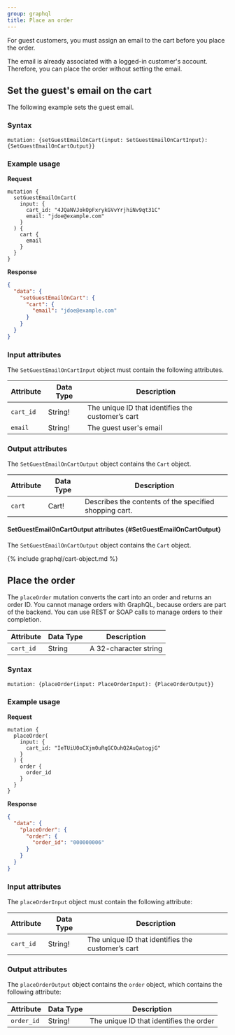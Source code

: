 ```yaml
---
group: graphql
title: Place an order
---
```


For guest customers, you must assign an email to the cart before you place the order. 

The email is already associated with a logged-in customer's account. Therefore, you can place the order without setting the email.

## Set the guest's email on the cart

The following example sets the guest email.

### Syntax

`mutation: {setGuestEmailOnCart(input: SetGuestEmailOnCartInput): {SetGuestEmailOnCartOutput}}`


### Example usage

**Request**

``` text
mutation {
  setGuestEmailOnCart(
    input: {
      cart_id: "4JQaNVJokOpFxrykGVvYrjhiNv9qt31C"
      email: "jdoe@example.com"
    }
  ) {
    cart {
      email 
    }
  }
}
```

**Response**

```json
{
  "data": {
    "setGuestEmailOnCart": {
      "cart": {
        "email": "jdoe@example.com"
      }
    }
  }
}
```

### Input attributes

The `SetGuestEmailOnCartInput` object must contain the following attributes.

Attribute |  Data Type | Description
--- | --- | ---
`cart_id` | String! | The unique ID that identifies the customer’s cart
`email` | String! | The guest user's email

### Output attributes

The `SetGuestEmailOnCartOutput` object contains the `Cart` object.

Attribute |  Data Type | Description
--- | --- | ---
`cart` | Cart! | Describes the contents of the specified shopping cart.

#### SetGuestEmailOnCartOutput attributes {#SetGuestEmailOnCartOutput}

The `SetGuestEmailOnCartOutput` object contains the `Cart` object.

{% include graphql/cart-object.md %}

## Place the order

The `placeOrder` mutation converts the cart into an order and returns an order ID. You cannot manage orders with GraphQL, because orders are part of the backend. You can use REST or SOAP calls to manage orders to their completion.

Attribute |  Data Type | Description
--- | --- | ---
`cart_id` | String | A 32-character string

### Syntax

`mutation: {placeOrder(input: PlaceOrderInput): {PlaceOrderOutput}}`

### Example usage

**Request**

``` text
mutation {
  placeOrder(
    input: {
      cart_id: "IeTUiU0oCXjm0uRqGCOuhQ2AuQatogjG" 
    }
  ) {
    order {
      order_id
    }
  }
}
```

**Response**


```json
{
  "data": {
    "placeOrder": {
      "order": {
        "order_id": "000000006"
      }
    }
  }
}
```

### Input attributes

The `placeOrderInput` object must contain the following attribute:


Attribute |  Data Type | Description
--- | --- | ---
`cart_id` | String! | The unique ID that identifies the customer’s cart

### Output attributes

The `placeOrderOutput` object contains the `order` object, which contains the following attribute:

Attribute |  Data Type | Description
--- | --- | ---
`order_id` | String! | The unique ID that identifies the order
